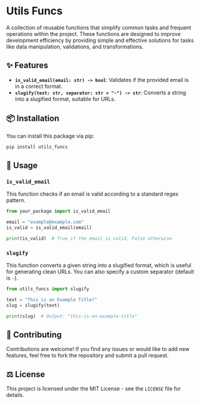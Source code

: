 # **Utils Funcs**

A collection of reusable functions that simplify common tasks and frequent operations within the project. These functions are designed to improve
development efficiency by providing simple and effective solutions for tasks like data manipulation, validations, and transformations.

## ✨ **Features**

- **`is_valid_email(email: str) -> bool`**: Validates if the provided email is in a correct format.
- **`slugify(text: str, separator: str = "-") -> str`**: Converts a string into a slugified format, suitable for URLs.

## 📦 **Installation**

You can install this package via pip:

```bash
pip install utils_funcs
```

## 🚀 **Usage**

### `is_valid_email`

This function checks if an email is valid according to a standard regex pattern.

```python
from your_package import is_valid_email

email = "example@example.com"
is_valid = is_valid_email(email)

print(is_valid)  # True if the email is valid, False otherwise
```

### `slugify`

This function converts a given string into a slugified format, which is useful for generating clean URLs. You can also specify a custom separator (default is `-`).

```python
from utils_funcs import slugify

text = "This is an Example Title!"
slug = slugify(text)

print(slug)  # Output: "this-is-an-example-title"
```

## 🤝 **Contributing**

Contributions are welcome! If you find any issues or would like to add new features, feel free to fork the repository and submit a pull request.

## ⚖️ **License**

This project is licensed under the MIT License - see the `LICENSE` file for details.
